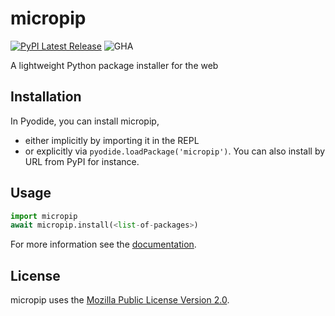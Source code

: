 # micropip

[![PyPI Latest Release](https://img.shields.io/pypi/v/matplotlib-pyodide.svg)](https://pypi.org/project/micropip/)
![GHA](https://github.com/pyodide/micropip/actions/workflows/main.yml/badge.svg)

A lightweight Python package installer for the web

## Installation

In Pyodide, you can install micropip,
 - either implicitly by importing it in the REPL
 - or explicitly via `pyodide.loadPackage('micropip')`. You can also install by URL from PyPI for instance.

## Usage

```py
import micropip
await micropip.install(<list-of-packages>)
```
For more information see the
[documentation](https://pyodide.org/en/stable/usage/loading-packages.html#micropip).

## License

micropip uses the [Mozilla Public License Version
2.0](https://choosealicense.com/licenses/mpl-2.0/).

